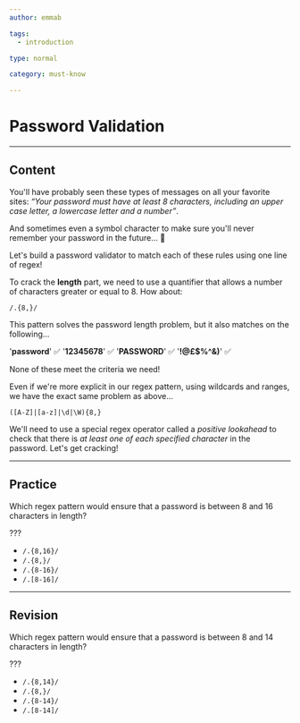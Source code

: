 ```yaml
---
author: emmab

tags:
  - introduction

type: normal

category: must-know

---
```

# Password Validation

---
## Content

You'll have probably seen these types of messages on all your favorite sites: *“Your password must have at least 8 characters, including an upper case letter, a lowercase letter and a number”*. 

And sometimes even a symbol character to make sure you'll never remember your password in the future... 🤔

Let's build a password validator to match each of these rules using one line of regex!

To crack the **length** part, we need to use a quantifier that allows a number of characters greater or equal to 8. How about:

`/.{8,}/`

This pattern solves the password length problem, but it also matches on the following...

'**password**' ✅
'**12345678**' ✅
'**PASSWORD**' ✅
'**!@£$%^&)**' ✅

None of these meet the criteria we need!

Even if we're more explicit in our regex pattern, using wildcards and ranges, we have the exact same problem as above...

`([A-Z]|[a-z]|\d|\W){8,}`

We'll need to use a special regex operator called a *positive lookahead* to check that there is *at least one of each specified character* in the password. Let's get cracking!


---
## Practice

Which regex pattern would ensure that a password is between 8 and 16 characters in length?

???

* `/.{8,16}/`
* `/.{8,}/`
* `/.{8-16}/`
* `/.[8-16]/`

---
## Revision

Which regex pattern would ensure that a password is between 8 and 14 characters in length?

???

* `/.{8,14}/`
* `/.{8,}/`
* `/.{8-14}/`
* `/.[8-14]/`